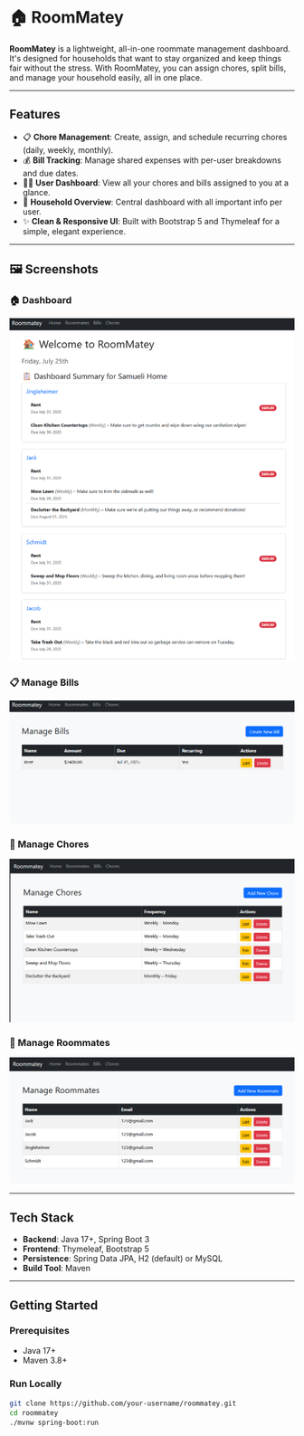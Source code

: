 # 🏠 RoomMatey

**RoomMatey** is a lightweight, all-in-one roommate management dashboard. It's designed for households that want to stay organized and keep things fair without the stress. With RoomMatey, you can assign chores, split bills, and manage your household easily, all in one place.

---

## Features

- 📋 **Chore Management**: Create, assign, and schedule recurring chores (daily, weekly, monthly).
- 💰 **Bill Tracking**: Manage shared expenses with per-user breakdowns and due dates.
- 🧍‍♂️ **User Dashboard**: View all your chores and bills assigned to you at a glance.
- 🏡 **Household Overview**: Central dashboard with all important info per user.
- ✨ **Clean & Responsive UI**: Built with Bootstrap 5 and Thymeleaf for a simple, elegant experience.

---

## 🖼️ Screenshots

### 🏠 Dashboard
![Dashboard](screenshots/dashboard.png)

### 📋 Manage Bills
![Manage Bills](screenshots/managebills.png)

### 🧼 Manage Chores
![Manage Chores](screenshots/managechores.png)

### 👥 Manage Roommates
![Manage Roommates](screenshots/manageroommates.png)

---

## Tech Stack

- **Backend**: Java 17+, Spring Boot 3
- **Frontend**: Thymeleaf, Bootstrap 5
- **Persistence**: Spring Data JPA, H2 (default) or MySQL
- **Build Tool**: Maven

---

## Getting Started

### Prerequisites

- Java 17+
- Maven 3.8+

### Run Locally

```bash
git clone https://github.com/your-username/roommatey.git
cd roommatey
./mvnw spring-boot:run
